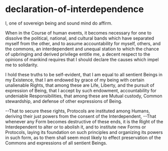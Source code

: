 # declaration-of-interdependence
I, one of sovereign being and sound mind do affirm.

When in the Course of human events, 
it becomes necessary for one to dissolve the political, national, and cultural bands which have separated myself from the other, 
and to assume accountability for myself, others, and the commons, 
an interdependent and unequal station to which the chance of upbringing and derived privilege entitle me, 
a decent respect to the opinions of mankind requires that I should declare the causes which impel me to solidarity.

I hold these truths to be self-evident, 
that I am equal to all sentient Beings in my Existence, 
that I am endowed by grace of my being with certain unalienable Rights, 
that among these are Life, Liberty, and the pursuit of expression of Being,
that I accept by such endowment, accountability for undeniable Responsibilities,
that among these are Mutual custody, Common stewardship, and defense of other expressions of Being.

--That to secure these rights, Protocols are instituted among Humans, deriving their just powers from the consent of the Interdependent, 
--That whenever any Form becomes destructive of these ends, it is the Right of the Interdependent to alter or to abolish it, 
and to institute new Forms or Protocols, laying its foundation on such principles and organizing its powers in such form, 
as to them shall seem most likely to effect preservation of the Commons and expressions of all sentient Beings. 
